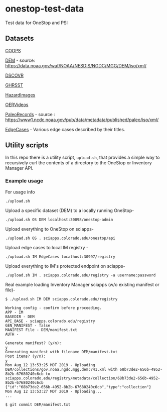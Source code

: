 # onestop-test-data
Test data for OneStop and PSI 

## Datasets

[COOPS](/COOPS)

[DEM](/DEM) - source: https://data.noaa.gov/waf/NOAA/NESDIS/NGDC/MGG/DEM/iso/xml/

[DSCOVR](/DSCOVR) 

[GHRSST](/GHRSST)

[HazardImages](/HazardImages)

[OERVideos](/OERVideos)

[PaleoRecords](/PaleoRecords)  - source : https://www1.ncdc.noaa.gov/pub/data/metadata/published/paleo/iso/xml/

[EdgeCases](/EdgeCases) - Various edge cases described by their titles.  

## Utility scripts
In this repo there is a utility script, `upload.sh`, that provides a simple way to recursively curl the contents of a directory to the OneStop or Inventory Manager API.

### Example usage
For usage info 
```
./upload.sh
```
Upload a specific dataset (DEM) to a locally running OneStop- 
```
./upload.sh OS DEM localhost:30098/onestop-admin
```
Upload everything to OneStop on sciapps- 
```
./upload.sh OS . sciapps.colorado.edu/onestop/api
```
Upload edge cases to local IM registry - 
```
./upload.sh IM EdgeCases localhost:30997/registry
```
Upload everything to IM's protected endpoint on sciapps- 
```
./upload.sh IM . sciapps.colorado.edu/registry -a username:password
```

Real example loading Inventory Manager sciapps (w/o existing manifest or file)- 
```
$ ./upload.sh IM DEM sciapps.colorado.edu/registry 

Working config - confirm before proceeding.
APP - IM
BASEDIR - DEM
API_BASE - sciapps.colorado.edu/registry
GEN_MANIFEST - false
MANIFEST File - DEM/manifest.txt
AUTH - 

Generate manifest? (y/n):
y
Generating manifest with filename DEM/manifest.txt
Post items? (y/n):
y
Mon Aug 12 13:53:25 MDT 2019 - Uploading DEM/collections/gov.noaa.ngdc.mgg.dem:741.xml with 68b73de2-656b-4952-8b2b-67680240c6cb to sciapps.colorado.edu/registry/metadata/collection/68b73de2-656b-4952-8b2b-67680240c6cb
{"id":"68b73de2-656b-4952-8b2b-67680240c6cb","type":"collection"}
Mon Aug 12 13:53:27 MDT 2019 - Uploading...
...

$ git commit DEM/manifest.txt
```